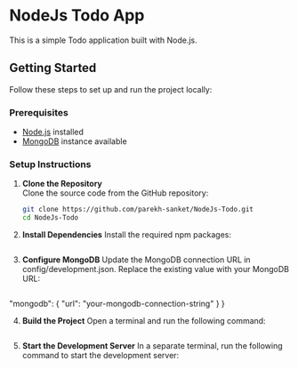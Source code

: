 # NodeJs Todo App

This is a simple Todo application built with Node.js.

## Getting Started

Follow these steps to set up and run the project locally:

### Prerequisites

- [Node.js](https://nodejs.org/) installed
- [MongoDB](https://www.mongodb.com/) instance available

### Setup Instructions

1. **Clone the Repository**  
   Clone the source code from the GitHub repository:

   ```bash
   git clone https://github.com/parekh-sanket/NodeJs-Todo.git
   cd NodeJs-Todo

2. **Install Dependencies**
Install the required npm packages:

    ```npm install

3. **Configure MongoDB**
Update the MongoDB connection URL in config/development.json. Replace the existing value with your MongoDB URL:

    ```{
  "mongodb": {
    "url": "your-mongodb-connection-string"
  }
}

4. **Build the Project**
Open a terminal and run the following command:

    ```npm run build

5. **Start the Development Server**
In a separate terminal, run the following command to start the development server:

    ```npm run start-dev-server